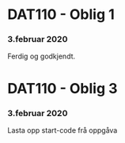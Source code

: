 # DAT110 - Oblig 1
### 3.februar 2020
Ferdig og godkjendt.


# DAT110 - Oblig 3
### 3.februar 2020
Lasta opp start-code frå oppgåva

